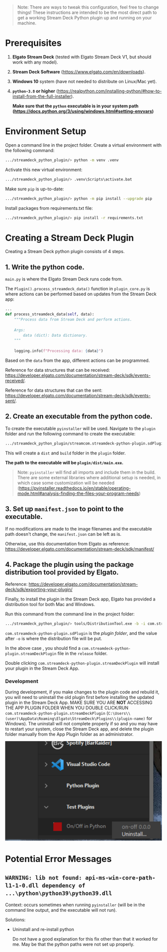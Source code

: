 > Note: There are ways to tweak this configuration, feel free to change things! These instructions are intended
to be the most direct path to get a working Stream Deck Python plugin up and running on your machine.

# Prerequisites

1. **Elgato Stream Deck** (tested with Elgato Stream Deck V1, but should work with any model).
2. **Stream Deck Software** (https://www.elgato.com/en/downloads).
3. **Windows 10** system (have not needed to distribute on Linux/Mac yet).
4. **`python-3.8` or higher** (https://realpython.com/installing-python/#how-to-install-from-the-full-installer).

    **Make sure that the `python` executable is in your system path (https://docs.python.org/3/using/windows.html#setting-envvars)**

# Environment Setup

Open a command line in the project folder.
Create a virtual environment with the following command:
```bash
.../streamdeck_python_plugin/> python -m venv .venv
```

Activate this new virtual environment:
```bash
.../streamdeck_python_plugin/> .venv\Scripts\activate.bat
```

Make sure `pip` is up-to-date:
```bash
.../streamdeck_python_plugin/> python -m pip install --upgrade pip
```

Install packages from requirements.txt file:
```bash
.../streamdeck_python_plugin/> pip install -r requirements.txt
```

# Creating a Stream Deck Plugin

Creating a Stream Deck python plugin consists of 4 steps.

## 1. Write the python code.

`main.py` is where the Elgato Stream Deck runs code from.

The `Plugin().process_streamdeck_data()` function in `plugin_core.py` is where actions can be performed based on updates from the Stream Deck app:
```python
...
def process_streamdeck_data(self, data):
    """Process data from Stream Deck and perform actions.

    Args:
        data (dict): Data dictionary.
    """

    logging.info(f"Processing data: {data}")
```

Based on the `data` from the app, different actions can be programmed.

Reference for data structures that can be received: https://developer.elgato.com/documentation/stream-deck/sdk/events-received/.

Reference for data structures that can the sent: https://developer.elgato.com/documentation/stream-deck/sdk/events-sent/.


## 2. Create an executable from the python code.

To create the executable `pyinstaller` will be used. Navigate to the `plugin` folder and run the following command to create the executable:
```bash
.../streamdeck_python_plugin/streamcom.streamdeck-python-plugin.sdPlugin/plugin> pyinstaller main.py
```

This will create a `dist` and `build` folder in the `plugin` folder.

**The path to the executable will be `plugin/dist/main.exe`.**

> Note: `pyinstaller` will find all imports and include them in the build. There are some external libraries where additional setup is needed, in which case some customization will be needed (https://pyinstaller.readthedocs.io/en/stable/operating-mode.html#analysis-finding-the-files-your-program-needs)


## 3. Set up `manifest.json` to point to the executable.

If no modifications are made to the image filenames and the executable path doesn't change, the `manifest.json` can be left as is.

Otherwise, use this documentation from Elgato as  reference:
https://developer.elgato.com/documentation/stream-deck/sdk/manifest/


## 4. Package the plugin using the package distribution tool provided by Elgato.

Reference: https://developer.elgato.com/documentation/stream-deck/sdk/exporting-your-plugin/

Finally, to install the plugin in the Stream Deck app, Elgato has provided a distribution tool for both Mac and Windows.

Run this command from the command line in the project folder:
```bash
.../streamdeck_python_plugin/> tools/DistributionTool.exe -b -i com.streamdeck-python-plugin.sdPlugin -o release
```

`com.streamdeck-python-plugin.sdPlugin` is the *plugin folder*, and the value after `-o` is where the distribution file will be put.

In the above case , you should find a `com.streamdeck-python-plugin.streamDeckPlugin` file in the `release` folder.

Double clicking `com.streamdeck-python-plugin.streamDeckPlugin` will install your plugin in the Stream Deck App.


### Development
During development, if you make changes to the plugin code and rebuild it, you will need to uninstall the old plugin first before installing the updated plugin in the Stream Deck App.
MAKE SURE YOU ARE **NOT** ACCESSING THE APP PLUGIN FOLDER WHEN YOU DOUBLE CLICK/RUN `com.streamdeck-python-plugin.streamDeckPlugin` (`C:\Users\\(user)\AppData\Roaming\Elgato\StreamDeck\Plugins\\(plugin-name)` for Windows). The uninstall will not complete properly if so and you may have to restart your system, close the Stream Deck app, and delete the plugin folder manually from the App Plugin folder as an administrator.

![Uninstall Streamdeck Plugin](/docs/assets/uninstalling_streamdeck_plugin.png)


# Potential Error Messages

## `WARNING: lib not found: api-ms-win-core-path-l1-1-0.dll dependency of ...\python\python39\python39.dll`

Context: occurs sometimes when running `pyinstaller` (will be in the command line output, and the executable will not run).

Solutions:
- Uninstall and re-install python

    Do not have a good explanation for this fix other than that it worked for me. May be that the python paths were not set up properly.
